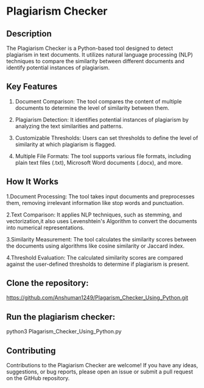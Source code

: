 # Plagiarism Checker

## Description

The Plagiarism Checker is a Python-based tool designed to detect plagiarism in text documents. It utilizes natural language processing (NLP) techniques to compare the similarity between different documents and identify potential instances of plagiarism.

## Key Features

1. Document Comparison: The tool compares the content of multiple documents to determine the level of similarity between them.

2. Plagiarism Detection: It identifies potential instances of plagiarism by analyzing the text similarities and patterns.

3. Customizable Thresholds: Users can set thresholds to define the level of similarity at which plagiarism is flagged.

4. Multiple File Formats: The tool supports various file formats, including plain text files (.txt), Microsoft Word documents (.docx), and more.

## How It Works
  1.Document Processing: The tool takes input documents and preprocesses them, removing irrelevant information like stop words and punctuation.

  2.Text Comparison: It applies NLP techniques, such as stemming, and vectorization,it also uses Levenshtein's Algorithm to convert the documents into numerical representations.

  3.Similarity Measurement: The tool calculates the similarity scores between the documents using algorithms like cosine similarity or Jaccard index.

  4.Threshold Evaluation: The calculated similarity scores are compared against the user-defined thresholds to determine if plagiarism is present.

## Clone the repository:
https://github.com/Anshuman1249/Plagarism_Checker_Using_Python.git

## Run the plagiarism checker:
  python3 Plagarism_Checker_Using_Python.py

## Contributing

Contributions to the Plagiarism Checker are welcome! If you have any ideas, suggestions, or bug reports, please open an issue or submit a pull request on the GitHub repository.





